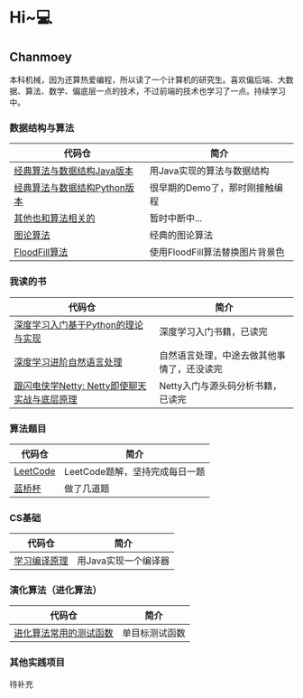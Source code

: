 # Hi~💻

## Chanmoey

本科机械，因为还算热爱编程，所以读了一个计算机的研究生。喜欢偏后端、大数据、算法、数学、偏底层一点的技术，不过前端的技术也学习了一点。持续学习中。

### 数据结构与算法

|代码仓|简介|
---|---|
[经典算法与数据结构Java版本](https://github.com/Chanmoey/algorithm-and-data-structures-java)|用Java实现的算法与数据结构|
|[经典算法与数据结构Python版本](https://github.com/Chanmoey/Data-Structures-Python)|很早期的Demo了，那时刚接触编程|
|[其他也和算法相关的](https://github.com/Chanmoey/moon-algorithm-package)|暂时中断中...|
|[图论算法](https://github.com/Chanmoey/learning-graph)|经典的图论算法|
|[FloodFill算法](https://github.com/Chanmoey/replace-image-background-color)|使用FloodFill算法替换图片背景色|

### 我读的书

|代码仓|简介|
---|---|
[深度学习入门基于Python的理论与实现](https://github.com/Chanmoey/deep-learning-from-scratch)|深度学习入门书籍，已读完|
|[深度学习进阶自然语言处理](https://github.com/Chanmoey/deep-learning-2-natural-language-processing)|自然语言处理，中途去做其他事情了，还没读完|
|[跟闪电侠学Netty: Netty即使聊天实战与底层原理](https://github.com/Chanmoey/learn-netty-with-flash)|Netty入门与源头码分析书籍，已读完|

### 算法题目

|代码仓|简介|
---|---|
|[LeetCode](https://github.com/Chanmoey/play-leetcode-note)|LeetCode题解，坚持完成每日一题|
|[蓝桥杯](https://github.com/Chanmoey/lanqiaocup)|做了几道题|

### CS基础

|代码仓|简介|
|---|---|
|[学习编译原理](https://github.com/Chanmoey/moon)|用Java实现一个编译器|

### 演化算法（进化算法）

|代码仓|简介|
|---|---|
|[进化算法常用的测试函数](https://github.com/Chanmoey/optimization-test-functions)|单目标测试函数|

### 其他实践项目

待补充
